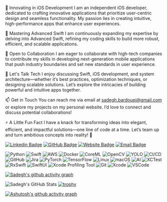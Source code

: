 🔭 Innovating in iOS Development
I am an independent iOS developer, dedicated to crafting innovative applications that prioritize user-centric design and seamless functionality. My passion lies in creating intuitive, high-performance apps that enhance user experiences.

🌱 Mastering Advanced Swift
I am continuously expanding my expertise by delving into Advanced Swift, refining my coding skills to build more robust, efficient, and scalable applications.

👯 Open to Collaboration
I am eager to collaborate with high-tech companies to contribute my skills in developing next-generation mobile applications that push industry boundaries and set new standards in user experience.

💬 Let's Talk Tech
I enjoy discussing Swift, iOS development, and system architecture—whether it’s best practices, optimization techniques, or designing scalable solutions. Let’s explore the intricacies of building powerful and intuitive apps together.

📫 Get in Touch
You can reach me via email at sadegh.bardouei@gmail.com or explore my projects on my personal website. I’d love to connect and discuss potential collaborations!

⚡ A Little Fun Fact
I have a knack for transforming ideas into elegant, efficient, and impactful solutions—one line of code at a time. Let’s team up and turn ambitious concepts into reality! 🚀

[![Linkedin Badge](https://img.shields.io/badge/-LinkedIn-blue?style=flat&logo=Linkedin&logoColor=white)](https://www.linkedin.com/in/sadegh-bardouei/)
[![GitHub Badge](https://img.shields.io/badge/-GitHub-181717?style=flat&logo=github&logoColor=white)](https://github.com/bardouei)
[![Website Badge](https://img.shields.io/badge/-Website-000000?style=flat&logo=google-chrome&logoColor=white)](https://bardouei.github.io)
[![Email Badge](https://img.shields.io/badge/-Email-D14836?style=flat&logo=gmail&logoColor=white)](mailto:sadegh.bardouei@gmail.com)

![Python](https://img.shields.io/badge/-Python-3776AB?logo=python&logoColor=white&style=for-the-badge)
![Swift](https://img.shields.io/badge/-Swift-FA7343?logo=swift&logoColor=white&style=for-the-badge)
![AWS](https://img.shields.io/badge/-AWS-232F3E?logo=amazon-aws&logoColor=white&style=for-the-badge)
![Docker](https://img.shields.io/badge/-Docker-2496ED?logo=docker&logoColor=white&style=for-the-badge)
![CoreML](https://img.shields.io/badge/-CoreML-FFD700?logo=apple&logoColor=white&style=for-the-badge)
![OpenCV](https://img.shields.io/badge/-OpenCV-5C3EE8?logo=opencv&logoColor=white&style=for-the-badge)
![YOLO](https://img.shields.io/badge/-YOLO-00FFFF?logoColor=white&style=for-the-badge)
![CI/CD](https://img.shields.io/badge/-CI%2FCD-339933?logo=githubactions&logoColor=white&style=for-the-badge)
![GitHub](https://img.shields.io/badge/-GitHub-181717?logo=github&logoColor=white&style=for-the-badge)
![Jira](https://img.shields.io/badge/-Jira-0052CC?logo=jira&logoColor=white&style=for-the-badge)
![PyTorch](https://img.shields.io/badge/-PyTorch-EE4C2C?logo=pytorch&logoColor=white&style=for-the-badge)
![TensorFlow](https://img.shields.io/badge/-TensorFlow-FF6F00?logo=tensorflow&logoColor=white&style=for-the-badge)
![Linux](https://img.shields.io/badge/-Linux-FCC624?logo=linux&logoColor=black&style=for-the-badge)
![macOS](https://img.shields.io/badge/-macOS-000000?logo=apple&logoColor=white&style=for-the-badge)
![AI](https://img.shields.io/badge/-AI-FF6600?logo=ai&logoColor=white&style=for-the-badge)
![XCTest](https://img.shields.io/badge/-XCTest-5FCF80?logo=xcode&logoColor=white&style=for-the-badge)
![RxSwift](https://img.shields.io/badge/-RxSwift-DF3A56?logo=swift&logoColor=white&style=for-the-badge)
![SwiftUI](https://img.shields.io/badge/-SwiftUI-0066FF?logo=swift&logoColor=white&style=for-the-badge)
![Xcode Profiling Tool](https://img.shields.io/badge/-Instruments-0095FF?logo=xcode&logoColor=white&style=for-the-badge)
![Git](https://img.shields.io/badge/-Git-F05032?logo=git&logoColor=white&style=for-the-badge)
![Xcode](https://img.shields.io/badge/-Xcode-1575F9?logo=xcode&logoColor=white&style=for-the-badge)
![VSCode](https://img.shields.io/badge/-VS%20Code-007ACC?logo=visual-studio-code&logoColor=white&style=for-the-badge)

[![Sadegh's github activity graph](https://github-readme-activity-graph.vercel.app/graph?username=bardouei&theme=xcode)](https://github.com/ashutosh00710/github-readme-activity-graph)

![Sadegh's GitHub Stats](https://github-readme-stats.vercel.app/api?username=bardouei&show_icons=true&theme=radical)
[![trophy](https://github-profile-trophy.vercel.app/?username=bardouei&theme=onestar&no-bg=true)](https://github.com/ryo-ma/github-profile-trophy)

[![Ashutosh's github activity graph](https://github-readme-activity-graph.vercel.app/graph?username=bardouei&theme=github)](https://github.com/ashutosh00710/github-readme-activity-graph)


